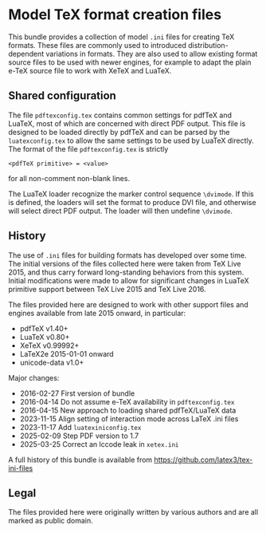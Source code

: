 # Model TeX format creation files

This bundle provides a collection of model `.ini` files for
creating TeX formats. These files are commonly used to introduced
distribution-dependent variations in formats. They are also used
to allow existing format source files to be used with newer
engines, for example to adapt the plain e-TeX source file to
work with XeTeX and LuaTeX.

## Shared configuration

The file `pdftexconfig.tex` contains common settings for pdfTeX
and LuaTeX, most of which are concerned with direct PDF output.
This file is designed to be loaded directly by pdfTeX and can
be parsed by the `luatexconfig.tex` to allow the same settings
to be used by LuaTeX directly. The format of the file
`pdftexconfig.tex` is strictly

    <pdfTeX primitive> = <value>

for all non-comment non-blank lines. 

The LuaTeX loader recognize the marker control sequence `\dvimode`.
If this is defined, the loaders will set the format to produce
DVI file, and otherwise will select direct PDF output. The loader
will then undefine `\dvimode`.

## History

The use of `.ini` files for building formats has developed over
some time. The initial versions of the files collected here were
taken from TeX Live 2015, and thus carry forward long-standing
behaviors from this system. Initial modifications were made
to allow for significant changes in LuaTeX primitive support
between TeX Live 2015 and TeX Live 2016.

The files provided here are designed to work with other support
files and engines available from late 2015 onward, in particular:
- pdfTeX v1.40+
- LuaTeX v0.80+
- XeTeX  v0.99992+
- LaTeX2e 2015-01-01 onward
- unicode-data v1.0+

Major changes:
- 2016-02-27 First version of bundle
- 2016-04-14 Do not assume e-TeX availability in `pdftexconfig.tex`
- 2016-04-15 New approach to loading shared pdfTeX/LuaTeX data
- 2023-11-15 Align setting of interaction mode across LaTeX .ini files
- 2023-11-17 Add `luatexiniconfig.tex`
- 2025-02-09 Step PDF version to 1.7
- 2025-03-25 Correct an lccode leak in `xetex.ini`

A full history of this bundle is available from
https://github.com/latex3/tex-ini-files

## Legal

The files provided here were originally written by various
authors and are all marked as public domain.
